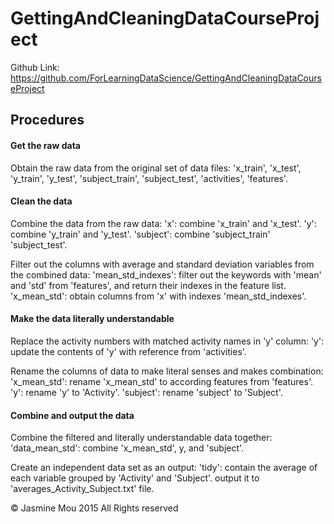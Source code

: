 # GettingAndCleaningDataCourseProject
Github Link: https://github.com/ForLearningDataScience/GettingAndCleaningDataCourseProject

## Procedures 


#### Get the raw data
Obtain the raw data from the original set of data files: 
	'x_train', 'x_test', 'y_train', 'y_test', 'subject_train', 'subject_test',
	 'activities', 'features'.


#### Clean the data
Combine the data from the raw data:
	'x': combine 'x_train' and 'x_test'.
	'y': combine 'y_train' and 'y_test'.
	'subject': combine 'subject_train' 'subject_test'. 

Filter out the columns with average and standard deviation variables from the combined data:
	'mean_std_indexes': filter out the keywords with 'mean' and 'std' from 'features', and return their indexes in the feature list.
	'x_mean_std': obtain columns from 'x' with indexes 'mean_std_indexes'.


#### Make the data literally understandable
Replace the activity numbers with matched activity names in 'y' column:
	'y': update the contents of 'y' with reference from 'activities'.

Rename the columns of data to make literal senses and makes combination:
	'x_mean_std': rename 'x_mean_std' to according features from 'features'.
	'y': rename 'y' to 'Activity'.
	'subject': rename 'subject' to 'Subject'.


#### Combine and output the data
Combine the filtered and literally understandable data together: 
	'data_mean_std': combine 'x_mean_std', y, and 'subject'.

Create an independent data set as an output:
	'tidy': contain the average of each variable grouped by 'Activity' and 'Subject'.
			output it to 'averages_Activity_Subject.txt' file.




© Jasmine Mou 2015 All Rights reserved
